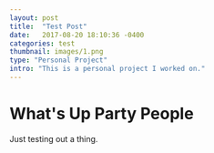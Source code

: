 ```yaml
---
layout: post
title:  "Test Post"
date:   2017-08-20 18:10:36 -0400
categories: test
thumbnail: images/1.png
type: "Personal Project"
intro: "This is a personal project I worked on."
---
```


# What's Up Party People
Just testing out a thing.

